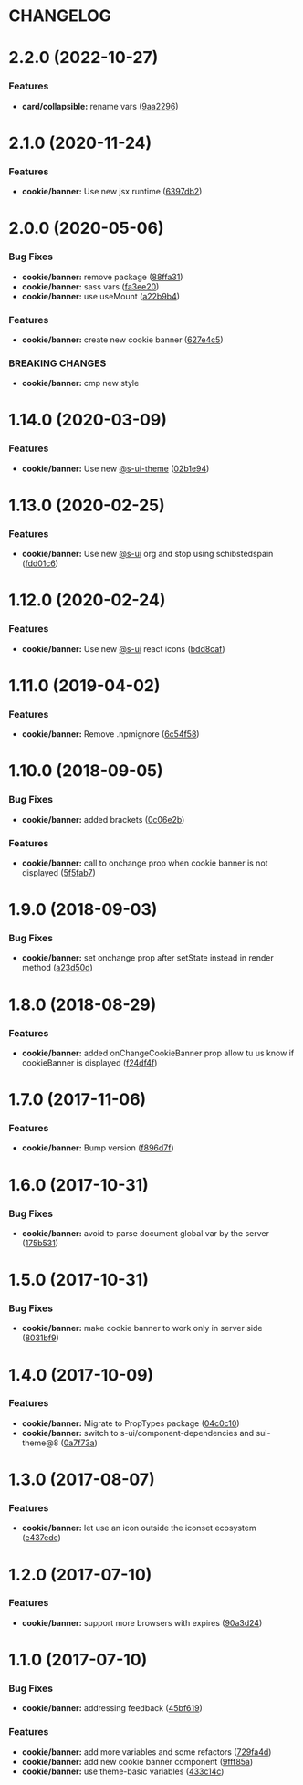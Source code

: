 # CHANGELOG

# 2.2.0 (2022-10-27)


### Features

* **card/collapsible:** rename vars ([9aa2296](https://github.com/SUI-Components/adevinta-spain-components/commit/9aa22964f5de372f1214b44f1fa5d7184e9d042b))



# 2.1.0 (2020-11-24)


### Features

* **cookie/banner:** Use new jsx runtime ([6397db2](https://github.com/SUI-Components/adevinta-spain-components/commit/6397db2d6c8afbc34b68c8941eb416540e45dbf3))



# 2.0.0 (2020-05-06)


### Bug Fixes

* **cookie/banner:** remove package ([88ffa31](https://github.com/SUI-Components/adevinta-spain-components/commit/88ffa3112637eec118034c3d3b509476e7040e4b))
* **cookie/banner:** sass vars ([fa3ee20](https://github.com/SUI-Components/adevinta-spain-components/commit/fa3ee2052dc2794de37feca8bb3f9b13275a83b5))
* **cookie/banner:** use useMount ([a22b9b4](https://github.com/SUI-Components/adevinta-spain-components/commit/a22b9b45bcb51556477bdfae930c62740e44f6f0))


### Features

* **cookie/banner:** create new cookie banner ([627e4c5](https://github.com/SUI-Components/adevinta-spain-components/commit/627e4c5197ce713b48677236c417187ea286bb4d))


### BREAKING CHANGES

* **cookie/banner:** cmp new style



# 1.14.0 (2020-03-09)


### Features

* **cookie/banner:** Use new [@s-ui-theme](https://github.com/s-ui-theme) ([02b1e94](https://github.com/SUI-Components/adevinta-spain-components/commit/02b1e941a0ce117864ea6d4e3109920effca4d5e))



# 1.13.0 (2020-02-25)


### Features

* **cookie/banner:** Use new [@s-ui](https://github.com/s-ui) org and stop using schibstedspain ([fdd01c6](https://github.com/SUI-Components/adevinta-spain-components/commit/fdd01c6cbfbe78c85755469a3ee2501d6a1327bc))



# 1.12.0 (2020-02-24)


### Features

* **cookie/banner:** Use new [@s-ui](https://github.com/s-ui) react icons ([bdd8caf](https://github.com/SUI-Components/adevinta-spain-components/commit/bdd8caf506ada082eff9c15d7b8bf85736704597))



# 1.11.0 (2019-04-02)


### Features

* **cookie/banner:** Remove .npmignore ([6c54f58](https://github.com/SUI-Components/adevinta-spain-components/commit/6c54f58f921b43c8447502c89d374d007a1d8e82))



# 1.10.0 (2018-09-05)


### Bug Fixes

* **cookie/banner:** added brackets ([0c06e2b](https://github.com/SUI-Components/adevinta-spain-components/commit/0c06e2b836f9708c34b65abd57717ee162bfd651))


### Features

* **cookie/banner:** call to onchange prop when cookie banner is not displayed ([5f5fab7](https://github.com/SUI-Components/adevinta-spain-components/commit/5f5fab78d962f6be8ab238c8ae28f5f354c87221))



# 1.9.0 (2018-09-03)


### Bug Fixes

* **cookie/banner:** set onchange prop after setState instead in render method ([a23d50d](https://github.com/SUI-Components/adevinta-spain-components/commit/a23d50d830d532da182af98c76d24cf4f1ddc9b2))



# 1.8.0 (2018-08-29)


### Features

* **cookie/banner:** added onChangeCookieBanner prop allow tu us know if cookieBanner is displayed ([f24df4f](https://github.com/SUI-Components/adevinta-spain-components/commit/f24df4f5009a3b22cdf3cda633b441adb6eb4f1e))



# 1.7.0 (2017-11-06)


### Features

* **cookie/banner:** Bump version ([f896d7f](https://github.com/SUI-Components/adevinta-spain-components/commit/f896d7f59b4450ad6d93d11e88b8af5e097ea0ab))



# 1.6.0 (2017-10-31)


### Bug Fixes

* **cookie/banner:** avoid to parse document global var by the server ([175b531](https://github.com/SUI-Components/adevinta-spain-components/commit/175b5314cb9d0590a8f7dc4565d9fb0e81abf163))



# 1.5.0 (2017-10-31)


### Bug Fixes

* **cookie/banner:** make cookie banner to work only in server side ([8031bf9](https://github.com/SUI-Components/adevinta-spain-components/commit/8031bf9554e05286c5c34bf677132c5f662347cf))



# 1.4.0 (2017-10-09)


### Features

* **cookie/banner:** Migrate to PropTypes package ([04c0c10](https://github.com/SUI-Components/adevinta-spain-components/commit/04c0c105fc5ce286fefb341be522ccd0cf20e91e))
* **cookie/banner:** switch to s-ui/component-dependencies and sui-theme@8 ([0a7f73a](https://github.com/SUI-Components/adevinta-spain-components/commit/0a7f73a25463f307517f3d3fff57447542562ce1))



# 1.3.0 (2017-08-07)


### Features

* **cookie/banner:** let use an icon outside the iconset ecosystem ([e437ede](https://github.com/SUI-Components/adevinta-spain-components/commit/e437edee962ac339c8b975063b99f6f8ff2f3b12))



# 1.2.0 (2017-07-10)


### Features

* **cookie/banner:** support more browsers with expires ([90a3d24](https://github.com/SUI-Components/adevinta-spain-components/commit/90a3d246243fa34351d26ea54fc8707bb8bbefe0))



# 1.1.0 (2017-07-10)


### Bug Fixes

* **cookie/banner:** addressing feedback ([45bf619](https://github.com/SUI-Components/adevinta-spain-components/commit/45bf61973d0f7acdd49bba51205c727aa9c3a518))


### Features

* **cookie/banner:** add more variables and some refactors ([729fa4d](https://github.com/SUI-Components/adevinta-spain-components/commit/729fa4de00f3e1b976b04822206d62435dc0ca2f))
* **cookie/banner:** add new cookie banner component ([9fff85a](https://github.com/SUI-Components/adevinta-spain-components/commit/9fff85a9870cda18d66d3bc3b14134ddb643a2df))
* **cookie/banner:** use theme-basic variables ([433c14c](https://github.com/SUI-Components/adevinta-spain-components/commit/433c14cce20b33af1233d58faaf3aef0fd504512))



